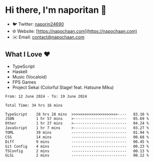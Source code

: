 # Hi there, I'm naporitan 👋

- 🐦 Twitter: [naporin24690](https://twitter.com/naporin24690)
- 🌐 Website: [https://napochaan.com](https://napochaan.com)
- ✉️ Email: [contact@napochaan.com](mailto:contact@napochaan.com)

## What I Love ❤️
- TypeScript
- Haskell
- Music (Vocaloid)
- FPS Games
- Project Sekai (Colorful Stage! feat. Hatsune Miku)

<!--START_SECTION:waka-->

```txt
From: 12 June 2024 - To: 19 June 2024

Total Time: 34 hrs 16 mins

TypeScript    28 hrs 28 mins  >>>>>>>>>>>>>>>>>>>>>----   83.10 %
JSON          1 hr 57 mins    >------------------------   05.69 %
Other         1 hr 27 mins    >------------------------   04.24 %
JavaScript    1 hr 7 mins     >------------------------   03.27 %
TOML          39 mins         -------------------------   01.94 %
CSS           14 mins         -------------------------   00.68 %
Diff          9 mins          -------------------------   00.45 %
Git Config    4 mins          -------------------------   00.23 %
TSConfig      2 mins          -------------------------   00.13 %
GLSL          2 mins          -------------------------   00.12 %
```

<!--END_SECTION:waka-->

